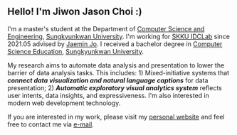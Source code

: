 ## Hello! I'm Jiwon Jason Choi :)

I'm a master's student at the Department of [Computer Science and Engineering](https://cse.skku.edu), [Sungkyunkwan University](https://skku.edu/). I'm working for [SKKU IDCLab](https://idclab.skku.edu/) since 2021.05 advised by [Jaemin Jo](https://github.com/e-). I received a bachelor degree in [Computer Science Education](https://comedu.skku.edu), [Sungkyunkwan University](https://skku.edu/).

 
My research aims to automate data analysis and presentation to lower the barrier of data analysis tasks. This includes: 1) Mixed-initiative systems that ***connect data visualization and natural language captions*** for data presentation; 2) ***Automatic exploratory visual analytics system*** reflects user intents, data insights, and expressiveness. I'm also interested in modern web development technology.

If you are interested in my work, please visit my [personal website](https://jiwnchoi.me) and feel free to contact me via [e-mail](mailto://jiwnchoi@skku.edu). 
